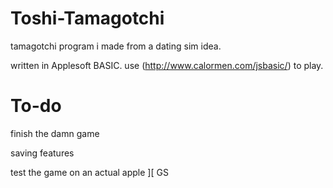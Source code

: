 # Toshi-Tamagotchi
tamagotchi program i made from a dating sim idea.

written in Applesoft BASIC.
use (http://www.calormen.com/jsbasic/) to play.

# To-do
finish the damn game

saving features

test the game on an actual apple ][ GS
